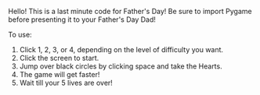 Hello! This is a last minute code for
Father's Day! Be sure to import
Pygame before presenting it to your
Father's Day Dad! 

To use:
1. Click 1, 2, 3, or 4, depending on the level of difficulty you want.
2. Click the screen to start.
3. Jump over black circles by clicking space and take the Hearts.
4. The game will get faster!
5. Wait till your 5 lives are over!
